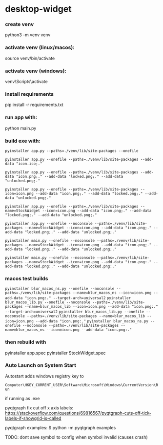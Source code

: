 # desktop-widget

### create venv
python3 -m venv venv

### activate venv (linux/macos):
source venv/bin/activate

### activate venv (windows):
venv\Scripts\activate

### install requirements
pip install -r requirements.txt

### run app with:
python main.py

### build exe with:
`pyinstaller app.py --paths=./venv/lib/site-packages --onefile`

`pyinstaller app.py --onefile --paths=./venv/lib/site-packages --add-data "icon.ico;."`

`pyinstaller app.py --onefile --paths=./venv/lib/site-packages --add-data "icon.png;." --add-data "locked.png;." --add-data "unlocked.png;."`

`pyinstaller app.py --onefile --paths=./venv/lib/site-packages --icon=icon.png --add-data "icon.png;." --add-data "locked.png;." --add-data "unlocked.png;."`

`pyinstaller app.py --onefile --paths=./venv/lib/site-packages --name=StockWidget --icon=icon.png --add-data "icon.png;." --add-data "locked.png;." --add-data "unlocked.png;."`

`pyinstaller app.py --onefile --noconsole --paths=./venv/lib/site-packages --name=StockWidget --icon=icon.png --add-data "icon.png;." --add-data "locked.png;." --add-data "unlocked.png;."`

`pyinstaller main.py --onefile --noconsole --paths=./venv/lib/site-packages --name=StockWidget --icon=icon.png --add-data "icon.png;." --add-data "locked.png;." --add-data "unlocked.png;."`

`pyinstaller main.py --onefile --noconsole --paths=./venv/lib/site-packages --name=StockWidget --icon=icon.png --add-data "icon.png:." --add-data "locked.png:." --add-data "unlocked.png:."`

### macos test builds
`pyinstaller blur_macos_ns.py --onefile --noconsole --paths=./venv/lib/site-packages --name=blur_macos_ns --icon=icon.png --add-data "icon.png:." --target-arch=universal2`
`pyinstaller blur_macos_lib.py --onefile --noconsole --paths=./venv/lib/site-packages --name=blur_macos_lib --icon=icon.png --add-data "icon.png:." --target-arch=universal2`
`pyinstaller blur_macos_lib.py --onefile --noconsole --paths=./venv/lib/site-packages --name=blur_macos_lib --icon=icon.png --add-data "icon.png:."`
`pyinstaller blur_macos_ns.py --onefile --noconsole --paths=./venv/lib/site-packages --name=blur_macos_ns --icon=icon.png --add-data "icon.png:."`


### then rebuild with
pyinstaller app.spec
pyinstaller StockWidget.spec

### Auto Launch on System Start
Autostart adds windows registry key to 

```Computer\HKEY_CURRENT_USER\Software\Microsoft\Windows\CurrentVersion\Run```

if running as .exe

pyqtgraph fix cut off x axis labels:
https://stackoverflow.com/questions/69816567/pyqtgraph-cuts-off-tick-labels-if-showgrid-is-called

pyqtgraph examples:
$ python -m pyqtgraph.examples

TODO: dont save symbol to config when symbol invalid (causes crash)
